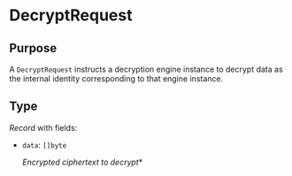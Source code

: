 # DecryptRequest

## Purpose

<!-- --8<-- [start:purpose] -->
A `DecryptRequest` instructs a decryption engine instance to decrypt data as the internal identity corresponding to that engine instance.
<!-- --8<-- [end:purpose] -->

## Type

<!-- --8<-- [start:type] -->
<div class="type" markdown>

*Record* with fields:

- `data`: `[]byte`

  *Encrypted ciphertext to decrypt**
</div>
<!-- --8<-- [end:type] -->